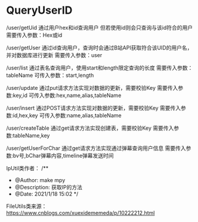 # QueryUserID

/user/getUid 通过用户hex和id查询用户 但若使用id则会只查询与该id符合的用户
需要传入参数：Hex或id

/user/getUser 通过id查询用户，查询时会通过B站API获取符合该UID的用户名，并对数据库进行更新
需要传入参数：user

/user/list   通过表名查询用户，使用start和length限定查询的长度
需要传入参数：tableName
可传入参数：start,length

/user/update 通过put请求方法实现对数据的更新，需要校验Key
需要传入参数:key,id
可传入参数:hex,name,alias,tableName

/user/insert 通过POST请求方法实现对数据的更新，需要校验Key
需要传入参数:id,hex,key
可传入参数:name,alias,tableName

/user/createTable 通过get请求方法实现创建表，需要校验Key
需要传入参数:tableName,key

/user/getUserForChar 通过get请求方法实现通过弹幕查询用户信息
需要传入参数:bv号,bChar弹幕内容,timeline弹幕发送时间

IpUtil类作者：
/**
 * @Author: make mpy
 * @Description: 获取IP的方法
 * @Date: 2021/1/18 15:02
 */
 
 FileUtils类来源：
 https://www.cnblogs.com/xuexidememeda/p/10222212.html
